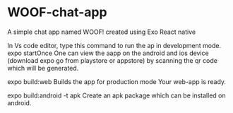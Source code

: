 # WOOF-chat-app
A simple chat app named WOOF! created using Exo React native

In Vs code editor,
type this command to run the ap in development mode.
expo startOnce
One can view the aapp on the android and ios device (download expo go from playstore or appstore) by scanning the qr code which will be generated.

expo build:web
Builds the app for production mode
Your web-app is ready.

expo build:android -t apk
Create an apk package which can be installed on android.
